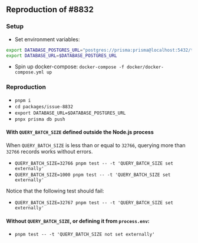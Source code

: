 ## Reproduction of #8832

### Setup

- Set environment variables:

```bash
export DATABASE_POSTGRES_URL="postgres://prisma:prisma@localhost:5432/tests"
export DATABASE_URL=$DATABASE_POSTGRES_URL
```

- Spin up docker-compose: `docker-compose -f docker/docker-compose.yml up`

### Reproduction

- `pnpm i`
- `cd packages/issue-8832`
- `export DATABASE_URL=$DATABASE_POSTGRES_URL`
- `pnpx prisma db push`

#### With `QUERY_BATCH_SIZE` defined outside the Node.js process 

When `QUERY_BATCH_SIZE` is less than or equal to `32766`, querying more than `32766` records works without errors.

- `QUERY_BATCH_SIZE=32766 pnpm test -- -t 'QUERY_BATCH_SIZE set externally'`
- `QUERY_BATCH_SIZE=1000 pnpm test -- -t 'QUERY_BATCH_SIZE set externally'`

Notice that the following test should fail:

- `QUERY_BATCH_SIZE=32767 pnpm test -- -t 'QUERY_BATCH_SIZE set externally'`

#### Without `QUERY_BATCH_SIZE`, or defining it from `process.env`:

- `pnpm test -- -t 'QUERY_BATCH_SIZE not set externally'`
